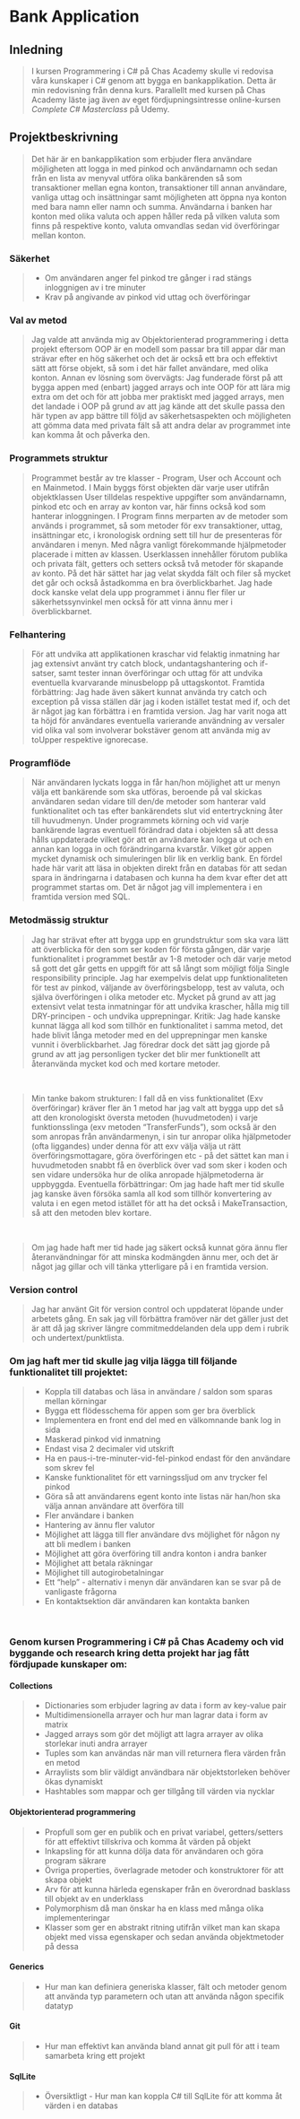 # Bank Application

## Inledning

>I kursen Programmering i C# på Chas Academy skulle vi redovisa våra kunskaper i C# genom att bygga en bankapplikation. Detta är min redovisning från denna kurs. Parallellt med kursen på Chas Academy läste jag även av eget fördjupningsintresse online-kursen *Complete C# Masterclass* på Udemy.

## Projektbeskrivning 

> Det här är en bankapplikation som erbjuder flera användare möjligheten att logga in med pinkod och användarnamn och sedan från en lista av menyval utföra olika bankärenden så som transaktioner mellan egna konton, transaktioner till annan användare, vanliga uttag och insättningar samt möjligheten att öppna nya konton med bara namn eller namn och summa. Användarna i banken har konton med olika valuta och appen håller reda på vilken valuta som finns på respektive konto, valuta omvandlas sedan vid överföringar mellan konton. 

### Säkerhet

> - Om användaren anger fel pinkod tre gånger i rad stängs inloggnigen av i tre minuter
> - Krav på angivande av pinkod vid uttag och överföringar

### Val av metod 

> Jag valde att använda mig av Objektorienterad programmering i detta projekt eftersom OOP är en modell som passar bra till appar där man strävar efter en hög säkerhet och det är också ett bra och effektivt sätt att förse objekt, så som i det här fallet användare, med olika konton. 
Annan ev lösning som övervägts: Jag funderade först på att bygga appen med (enbart) jagged arrays och inte OOP för att lära mig extra om det och för att jobba mer praktiskt med jagged arrays, men det landade i OOP på grund av att jag kände att det skulle passa den här typen av app bättre till följd av säkerhetsaspekten och möjligheten att gömma data med privata fält så att andra delar av programmet inte kan komma åt och påverka den.

### Programmets struktur

> Programmet består av tre klasser - Program, User och Account och en Mainmetod. I Main byggs först objekten där varje user utifrån objektklassen User tilldelas respektive uppgifter som användarnamn, pinkod etc och en array av konton var, här finns också kod som hanterar inloggningen. I Program finns merparten av de metoder som används i programmet, så som metoder för exv transaktioner, uttag, insättningar etc, i kronologisk ordning sett till hur de presenteras för användaren i menyn. Med några vanligt förekommande hjälpmetoder placerade i mitten av klassen. Userklassen innehåller förutom publika och privata fält, getters och setters också två metoder för skapande av konto. På det här sättet har jag velat skydda fält och filer så mycket det går och också åstadkomma en bra överblickbarhet. Jag hade dock kanske velat dela upp programmet i ännu fler filer ur säkerhetssynvinkel men också för att vinna ännu mer i överblickbarnet. 

### Felhantering

> För att undvika att applikationen kraschar vid felaktig inmatning har jag extensivt använt try catch block, undantagshantering och if-satser, samt tester innan överföringar och uttag för att undvika eventuella kvarvarande minusbelopp på uttagskontot.
Framtida förbättring: Jag hade även säkert kunnat använda try catch och exception på vissa ställen där jag i koden istället testat med if, och det är något jag kan förbättra i en framtida version.
Jag har varit noga att ta höjd för användares eventuella varierande användning av versaler vid olika val som involverar bokstäver genom att använda mig av toUpper respektive ignorecase.

### Programflöde

> När användaren lyckats logga in får han/hon möjlighet att ur menyn välja ett bankärende som ska utföras, beroende på val skickas användaren sedan vidare till den/de metoder som hanterar vald funktionalitet och tas efter bankärendets slut vid entertryckning åter till huvudmenyn. Under programmets körning och vid varje bankärende lagras eventuell förändrad data i objekten så att dessa hålls uppdaterade vilket gör att en användare kan logga ut och en annan kan logga in och förändringarna kvarstår. Vilket gör appen mycket dynamisk och simuleringen blir lik en verklig bank. En fördel hade här varit att läsa in objekten direkt från en databas för att sedan spara in ändringarna i databasen och kunna ha dem kvar efter det att programmet startas om. Det är något jag vill implementera i en framtida version med SQL.

### Metodmässig struktur

> Jag har strävat efter att bygga upp en grundstruktur som ska vara lätt att överblicka för den som ser koden för första gången, där varje funktionalitet i programmet består av 1-8 metoder och där varje metod så gott det går getts en uppgift för att så långt som möjligt följa Single responsibility principle. Jag har exempelvis delat upp funktionaliteten för test av pinkod, väljande av överföringsbelopp, test av valuta, och själva överföringen i olika metoder etc. Mycket på grund av att jag extensivt velat testa inmatningar för att undvika krascher, hålla mig till DRY-principen - och undvika upprepningar.
Kritik: Jag hade kanske kunnat lägga all kod som tillhör en funktionalitet i samma metod, det hade blivit långa metoder med en del upprepningar men kanske vunnit i överblickbarhet. Jag föredrar dock det sätt jag gjorde på grund av att jag personligen tycker det blir mer funktionellt att återanvända mycket kod och med kortare metoder. 
<br>

> Min tanke bakom strukturen: I fall då en viss funktionalitet (Exv överföringar) kräver fler än 1 metod har jag valt att bygga upp det så att den kronologiskt översta metoden (huvudmetoden) i varje funktionsslinga (exv metoden “TransferFunds”), som också är den som anropas från användarmenyn, i sin tur anropar olika hjälpmetoder (ofta liggandes) under denna för att exv välja välja ut rätt överföringsmottagare, göra överföringen etc - på det sättet kan man i huvudmetoden snabbt få en överblick över vad som sker i koden och sen vidare undersöka hur de olika anropade hjälpmetoderna är uppbyggda. 
Eventuella förbättringar: Om jag hade haft mer tid skulle jag kanske även försöka samla all kod som tillhör konvertering av valuta i en egen metod istället för att ha det också i MakeTransaction, så att den metoden blev kortare.
<br>

>Om jag hade haft mer tid hade jag säkert också kunnat göra ännu fler återanvändningar för att minska kodmängden ännu mer, och det är något jag gillar och vill tänka ytterligare på i en framtida version.

### Version control

> Jag har använt Git för version control och uppdaterat löpande under arbetets gång. En sak jag vill förbättra framöver när det gäller just det är att då jag skriver längre commitmeddelanden dela upp dem i rubrik och undertext/punktlista.

### Om jag haft mer tid skulle jag vilja lägga till följande funktionalitet till projektet: 
> - Koppla till databas och läsa in användare / saldon som sparas mellan körningar
> - Bygga ett flödesschema för appen som ger bra överblick 
> - Implementera en front end del med en välkomnande bank log in sida
> - Maskerad pinkod vid inmatning
> - Endast visa 2 decimaler vid utskrift
> - Ha en paus-i-tre-minuter-vid-fel-pinkod endast för den användare som skrev fel
> - Kanske funktionalitet för ett varningssljud om anv trycker fel pinkod
> - Göra så att användarens egent konto inte listas när han/hon ska välja annan användare att överföra till
> - Fler användare i banken
> - Hantering av ännu fler valutor
> - Möjlighet att lägga till fler användare dvs möjlighet för någon ny att bli medlem i banken
> - Möjlighet att göra överföring till andra konton i andra banker
> - Möjlighet att betala räkningar
> - Möjlighet till autogirobetalningar
> - Ett “help” - alternativ i menyn där användaren kan se svar på de vanligaste frågorna
> - En kontaktsektion där användaren kan kontakta banken 

<br>

### Genom kursen Programmering i C# på Chas Academy och vid byggande och research kring detta projekt har jag fått fördjupade kunskaper om:

#### Collections
> - Dictionaries som erbjuder lagring av data i form av key-value pair
> - Multidimensionella arrayer och hur man lagrar data i form av matrix
> - Jagged arrays som gör det möjligt att lagra arrayer av olika storlekar inuti andra arrayer
> - Tuples som kan användas när man vill returnera flera värden från en metod
> - Arraylists som blir väldigt användbara när objektstorleken behöver ökas dynamiskt
> - Hashtables som mappar och ger tillgång till värden via nycklar
#### Objektorienterad programmering
> - Propfull som ger en publik och en privat variabel, getters/setters för att effektivt tillskriva och komma åt värden på objekt
> - Inkapsling för att kunna dölja data för användaren och göra program säkrare
> - Övriga properties, överlagrade metoder och konstruktorer för att skapa objekt
> - Arv för att kunna härleda egenskaper från en överordnad basklass till objekt av en underklass
> - Polymorphism då man önskar ha en klass med många olika implementeringar
> - Klasser som ger en abstrakt ritning utifrån vilket man kan skapa objekt med vissa egenskaper och sedan använda objektmetoder på dessa
#### Generics
> - Hur man kan definiera generiska klasser, fält och metoder genom att använda typ parametern och utan att använda någon specifik datatyp
#### Git
> - Hur man effektivt kan använda bland annat git pull för att i team samarbeta kring ett projekt
#### SqlLite
 > - Översiktligt - Hur man kan koppla C# till SqlLite för att komma åt värden i en databas

